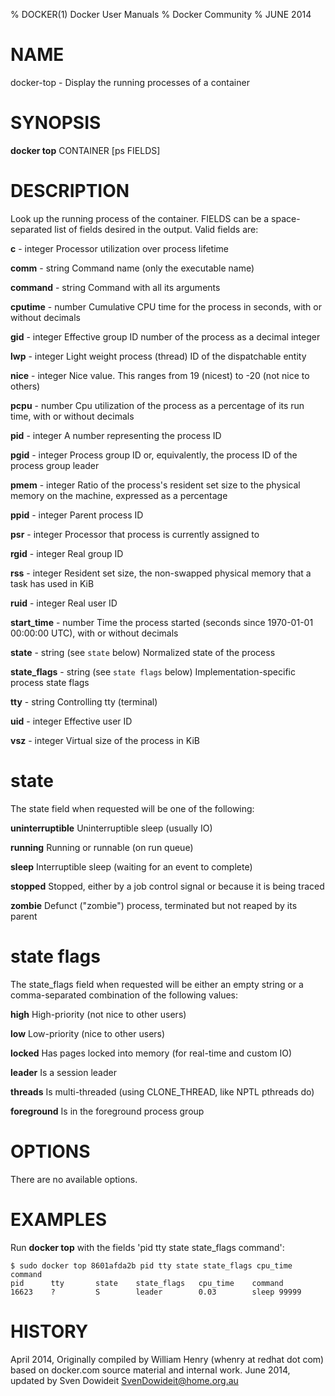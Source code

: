 % DOCKER(1) Docker User Manuals
% Docker Community
% JUNE 2014
# NAME
docker-top - Display the running processes of a container

# SYNOPSIS
**docker top**
CONTAINER [ps FIELDS]

# DESCRIPTION

Look up the running process of the container. FIELDS can be a space-separated
list of fields desired in the output. Valid fields are:

**c** - integer
   Processor utilization over process lifetime

**comm** - string
   Command name (only the executable name)

**command** - string
   Command with all its arguments

**cputime** - number
   Cumulative CPU time for the process in seconds, with or without decimals

**gid** - integer
   Effective group ID number of the process as a decimal integer

**lwp** - integer
   Light weight process (thread) ID of the dispatchable entity

**nice** - integer
   Nice value. This ranges from 19 (nicest) to -20 (not nice to others)

**pcpu** - number
   Cpu utilization of the process as a percentage of its run time, with or without decimals

**pid** - integer
   A number representing the process ID

**pgid** - integer
   Process group ID or, equivalently, the process ID of the process group leader

**pmem** - integer
   Ratio of the process's resident set size to the physical memory on the machine, expressed as a percentage

**ppid** - integer
   Parent process ID

**psr** - integer
   Processor that process is currently assigned to

**rgid** - integer
   Real group ID

**rss** - integer
   Resident set size, the non-swapped physical memory that a task has used in KiB

**ruid** - integer
   Real user ID

**start_time** - number
   Time the process started (seconds since 1970-01-01 00:00:00 UTC), with or without decimals

**state** - string (see `state` below)
   Normalized state of the process

**state_flags** - string (see `state flags` below)
   Implementation-specific process state flags

**tty** - string
   Controlling tty (terminal)

**uid** - integer
   Effective user ID

**vsz** - integer
   Virtual size of the process in KiB

# state

The state field when requested will be one of the following:

**uninterruptible**
   Uninterruptible sleep (usually IO)

**running**
   Running or runnable (on run queue)

**sleep**
   Interruptible sleep (waiting for an event to complete)

**stopped**
   Stopped, either by a job control signal or because it is being traced

**zombie**
   Defunct ("zombie") process, terminated but not reaped by its parent


# state flags

The state_flags field when requested will be either an empty string or a
comma-separated combination of the following values:

**high**
   High-priority (not nice to other users)

**low**
   Low-priority (nice to other users)

**locked**
   Has pages locked into memory (for real-time and custom IO)

**leader**
   Is a session leader

**threads**
   Is multi-threaded (using CLONE_THREAD, like NPTL pthreads do)

**foreground**
   Is in the foreground process group


# OPTIONS
There are no available options.

# EXAMPLES

Run **docker top** with the fields 'pid tty state state_flags command':

    $ sudo docker top 8601afda2b pid tty state state_flags cpu_time command
    pid      tty       state    state_flags   cpu_time    command
    16623    ?         S        leader        0.03        sleep 99999


# HISTORY
April 2014, Originally compiled by William Henry (whenry at redhat dot com)
based on docker.com source material and internal work.
June 2014, updated by Sven Dowideit <SvenDowideit@home.org.au>
